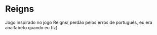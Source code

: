 # Reigns
Jogo inspirado no jogo Reigns( perdão pelos erros de português, eu era analfabeto quando eu fiz)
